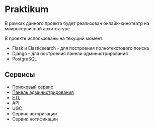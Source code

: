 # Praktikum
В рамках данного проекта будет реализован онлайн-кинотеатр на микросервисной архитектуре.

В проекте использованы на текущий момент:
* Flask и Elasticsearch - для построения полнотекстового поиска
* Django - для построения панели администрирования
* PostgreSQL
  
## Сервисы
* [Поисковый сервис](https://github.com/KazakovDenis/praktikum/tree/master/srv_search#full-text-search-service)
* [Панель администрирования](https://github.com/KazakovDenis/praktikum/tree/master/srv_admin)
* [ETL](https://github.com/KazakovDenis/praktikum/tree/master/srv_etl)
* API
* UGC
* Сервис авторизации
* Сервис нотификации
